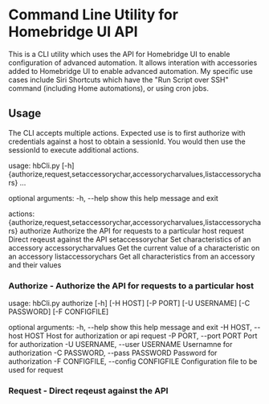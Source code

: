 # Command Line Utility for Homebridge UI API

This is a CLI utility which uses the API for Homebridge UI to enable configuration of advanced automation. It allows interation with accessories added to Homebridge UI to enable advanced automation. My specific use cases include Siri Shortcuts which have the "Run Script over SSH" command (including Home automations), or using cron jobs. 

## Usage

The CLI accepts multiple actions. Expected use is to first authorize with credentials against a host to obtain a sessionId. You would then use the sessionId to execute additional actions. 

usage: hbCli.py [-h] {authorize,request,setaccessorychar,accessorycharvalues,listaccessorychars} ...

optional arguments:
  -h, --help            show this help message and exit

actions:
  {authorize,request,setaccessorychar,accessorycharvalues,listaccessorychars}
    authorize           Authorize the API for requests to a particular host
    request             Direct reqeust against the API
    setaccessorychar    Set characteristics of an accessory
    accessorycharvalues
                        Get the current value of a characteristic on an accessory
    listaccessorychars  Get all characteristics from an accessory and their values

### Authorize - Authorize the API for requests to a particular host

usage: hbCli.py authorize [-h] [-H HOST] [-P PORT] [-U USERNAME] [-C PASSWORD] [-F CONFIGFILE]

optional arguments:
  -h, --help            show this help message and exit
  -H HOST, --host HOST  Host for authorization or api request
  -P PORT, --port PORT  Port for authorization
  -U USERNAME, --user USERNAME
                        Usernamne for authorization
  -C PASSWORD, --pass PASSWORD
                        Password for authorization
  -F CONFIGFILE, --config CONFIGFILE
                        Configuration file to be used for request

### Request - Direct reqeust against the API


